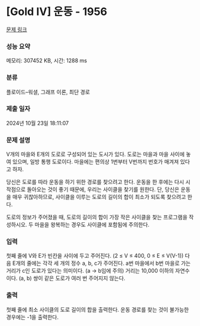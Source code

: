 # [Gold IV] 운동 - 1956 

[문제 링크](https://www.acmicpc.net/problem/1956) 

### 성능 요약

메모리: 307452 KB, 시간: 1288 ms

### 분류

플로이드–워셜, 그래프 이론, 최단 경로

### 제출 일자

2024년 10월 23일 18:11:07

### 문제 설명

<p>V개의 마을와 E개의 도로로 구성되어 있는 도시가 있다. 도로는 마을과 마을 사이에 놓여 있으며, 일방 통행 도로이다. 마을에는 편의상 1번부터 V번까지 번호가 매겨져 있다고 하자.</p>

<p>당신은 도로를 따라 운동을 하기 위한 경로를 찾으려고 한다. 운동을 한 후에는 다시 시작점으로 돌아오는 것이 좋기 때문에, 우리는 사이클을 찾기를 원한다. 단, 당신은 운동을 매우 귀찮아하므로, 사이클을 이루는 도로의 길이의 합이 최소가 되도록 찾으려고 한다.</p>

<p>도로의 정보가 주어졌을 때, 도로의 길이의 합이 가장 작은 사이클을 찾는 프로그램을 작성하시오. 두 마을을 왕복하는 경우도 사이클에 포함됨에 주의한다.</p>

### 입력 

 <p>첫째 줄에 V와 E가 빈칸을 사이에 두고 주어진다. (2 ≤ V ≤ 400, 0 ≤ E ≤ V(V-1)) 다음 E개의 줄에는 각각 세 개의 정수 a, b, c가 주어진다. a번 마을에서 b번 마을로 가는 거리가 c인 도로가 있다는 의미이다. (a → b임에 주의) 거리는 10,000 이하의 자연수이다. (a, b) 쌍이 같은 도로가 여러 번 주어지지 않는다.</p>

### 출력 

 <p>첫째 줄에 최소 사이클의 도로 길이의 합을 출력한다. 운동 경로를 찾는 것이 불가능한 경우에는 -1을 출력한다.</p>

